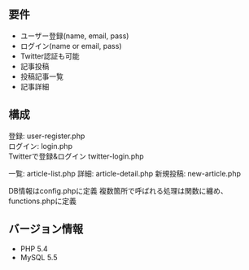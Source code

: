 ## 要件
- ユーザー登録(name, email, pass)
- ログイン(name or email, pass)
- Twitter認証も可能
- 記事投稿
- 投稿記事一覧
- 記事詳細

## 構成

登録: user-register.php  
ログイン: login.php   
Twitterで登録&ログイン twitter-login.php

一覧: article-list.php
詳細: article-detail.php
新規投稿: new-article.php

DB情報はconfig.phpに定義
複数箇所で呼ばれる処理は関数に纏め、functions.phpに定義

## バージョン情報
- PHP 5.4
- MySQL 5.5